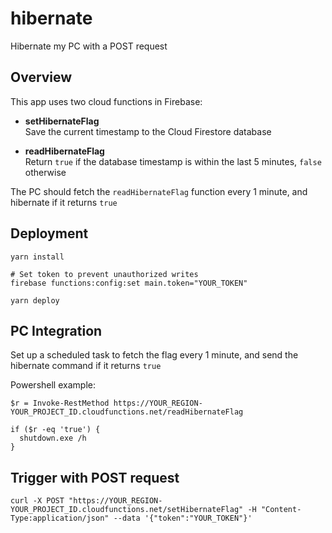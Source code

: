 # hibernate

Hibernate my PC with a POST request

## Overview

This app uses two cloud functions in Firebase:

* __setHibernateFlag__  
  Save the current timestamp to the Cloud Firestore database

* __readHibernateFlag__  
  Return `true` if the database timestamp is within the last 5 minutes, `false` otherwise

The PC should fetch the `readHibernateFlag` function every 1 minute, and hibernate if it returns `true`

## Deployment

    yarn install

    # Set token to prevent unauthorized writes
    firebase functions:config:set main.token="YOUR_TOKEN"
    
    yarn deploy

## PC Integration

Set up a scheduled task to fetch the flag every 1 minute, and send the hibernate command if it returns `true`

Powershell example:

    $r = Invoke-RestMethod https://YOUR_REGION-YOUR_PROJECT_ID.cloudfunctions.net/readHibernateFlag

    if ($r -eq 'true') {
      shutdown.exe /h
    }

## Trigger with POST request

    curl -X POST "https://YOUR_REGION-YOUR_PROJECT_ID.cloudfunctions.net/setHibernateFlag" -H "Content-Type:application/json" --data '{"token":"YOUR_TOKEN"}'
